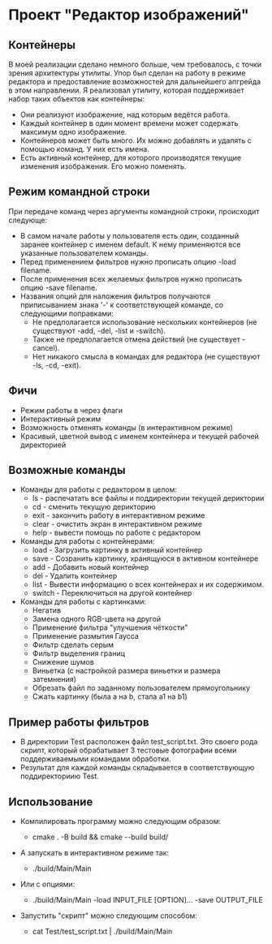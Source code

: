 # Проект "Редактор изображений"

## Контейнеры

В моей реализации сделано немного больше, чем требовалось, с точки зрения архитектуры утилиты. Упор был сделан на работу в режиме редактора и предоставление возможностей для дальнейшего апгрейда в этом направлении.
Я реализовал утилиту, которая поддерживает набор таких объектов как контейнеры:
+ Они реализуют изображение, над которым ведётся работа.
+ Каждый контейнер в один момент времени может содержать максимум одно изображение.
+ Контейнеров может быть много. Их можно добавлять и удалять с помощью команд. У них есть имена.
+ Есть активный контейнер, для которого производятся текущие изменения изображения. Его можно поменять.

## Режим командной строки

При передаче команд через аргументы командной строки, происходит следующе:
+ В самом начале работы у пользователя есть один, созданный заранее контейнер с именем default. К нему применяются все указанные пользователем команды.
+ Перед применением фильтров нужно прописать опцию -load filename.
+ После применения всех желаемых фильтров нужно прописать опцию -save filename.
+ Названия опций для наложения фильтров получаются приписыванием знака '-' к соответствующей команде, со следующими поправками:
  - Не предполагается использование нескольких контейнеров (не существуют -add, -del, -list и -switch).
  - Также не предполагается отмена действий (не существует -cancel).
  - Нет никакого смысла в командах для редактора (не существуют -ls, -cd, -exit).

## Фичи

+ Режим работы в через флаги
+ Интерактивный режим
+ Возможность отменять команды (в интерактивном режиме)
+ Красивый, цветной вывод с именем контейнера и текущей рабочей директорией

## Возможные команды

+ Команды для работы с редактором в целом:
  - ls     - распечатать все файлы и поддиректории текущей дериктории
  - cd     - сменить текущую дерикторию
  - exit   - закончить работу в интерактивном режиме
  - clear  - очистить экран в интерактивном режиме
  - help   - вывести помощь по работе с редактором
+ Команды для работы с контейнерами:
  - load   - Загрузить картинку в активный контейнер
  - save   - Созранить картинку, хранящуюся в активном контейнере
  - add    - Добавить новый контейнер
  - del    - Удалить контейнер
  - list   - Вывести информацию о всех контейнерах и их содержимом.
  - switch - Переключиться на другой контейнер
+ Команды для работы с картинками:
  - Негатив
  - Замена одного RGB-цвета на другой 
  - Применение фильтра "улучшения чёткости"
  - Применение размытия Гаусса
  - Фильтр сделать серым
  - Фильтр выделения границ
  - Снижение шумов
  - Виньетка (с настройкой размера виньетки и размера затемнения)
  - Обрезать файл по заданному пользователем прямоугольнику
  - Сжать картинку (была a на b, стала a1 на b1)

## Пример работы фильтров

+ В директории Test расположен файл test_script.txt. Это своего рода скрипт, который обрабатывает 3 тестовые фотографии всеми поддерживаемыми командами обработки.
+ Результат для каждой команды складывается в соответствующую поддиректориию Test.

## Использование

+ Компилировать программу можно следующим образом:
  - cmake . -B build && cmake --build build/

+ А запускать в интерактивном режиме так:
  - ./build/Main/Main

+ Или с опциями:
  - ./build/Main/Main -load INPUT_FILE \[OPTION\]... -save OUTPUT_FILE

+ Запустить "скрипт" можно следующим способом:
  - cat Test/test_script.txt | ./build/Main/Main